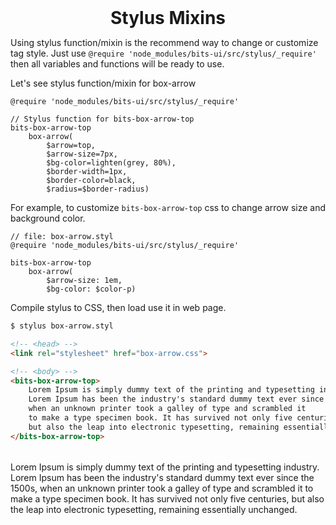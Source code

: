 <h1 style="margin:0; border: 0; text-align: center;">Stylus Mixins</h1>

Using stylus function/mixin is the recommend way to change or customize tag style.
Just use `@require 'node_modules/bits-ui/src/stylus/_require'` then all variables and functions will be ready to use.

Let's see stylus function/mixin for <tag>box-arrow</tag>

```stylus
@require 'node_modules/bits-ui/src/stylus/_require'

// Stylus function for bits-box-arrow-top
bits-box-arrow-top
    box-arrow(
        $arrow=top,
        $arrow-size=7px,
        $bg-color=lighten(grey, 80%),
        $border-width=1px,
        $border-color=black,
        $radius=$border-radius)
```

For example, to customize `bits-box-arrow-top` css
to change arrow size and background color.

```stylus
// file: box-arrow.styl
@require 'node_modules/bits-ui/src/stylus/_require'

bits-box-arrow-top
    box-arrow(
        $arrow-size: 1em,
        $bg-color: $color-p)
```
Compile stylus to CSS, then load use it in web page.
```bash
$ stylus box-arrow.styl
```

```html
<!-- <head> -->
<link rel="stylesheet" href="box-arrow.css">

<!-- <body> -->
<bits-box-arrow-top>
    Lorem Ipsum is simply dummy text of the printing and typesetting industry.
    Lorem Ipsum has been the industry's standard dummy text ever since the 1500s,
    when an unknown printer took a galley of type and scrambled it
    to make a type specimen book. It has survived not only five centuries,
    but also the leap into electronic typesetting, remaining essentially unchanged.
</bits-box-arrow-top>
```

<div class="p" style="margin-top: 2rem;">
    <bits-box-arrow-top>
        Lorem Ipsum is simply dummy text of the printing and typesetting industry.
        Lorem Ipsum has been the industry's standard dummy text ever since the 1500s,
        when an unknown printer took a galley of type and scrambled it
        to make a type specimen book. It has survived not only five centuries,
        but also the leap into electronic typesetting, remaining essentially unchanged.
    </bits-box-arrow-top>
</div>
